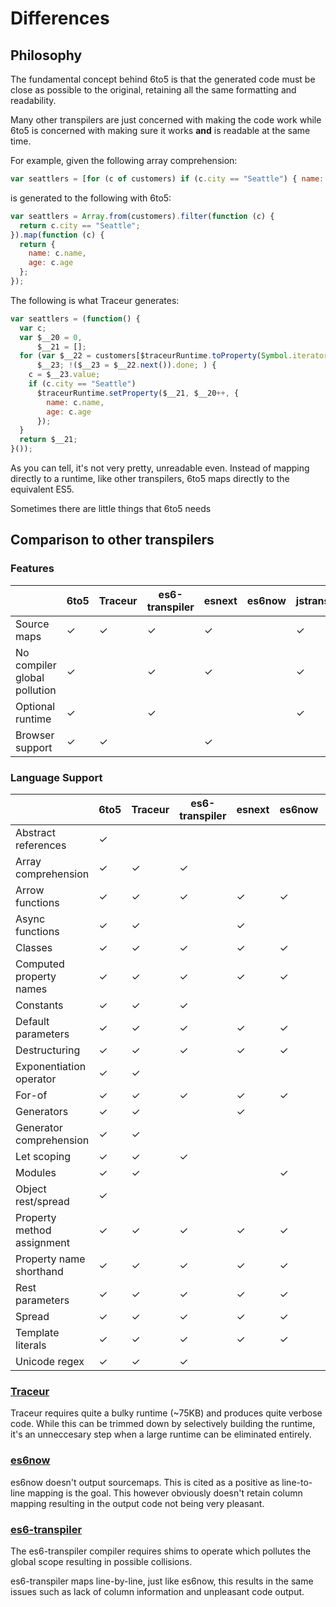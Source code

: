 # Differences

## Philosophy

The fundamental concept behind 6to5 is that the generated code must be close as
possible to the original, retaining all the same formatting and readability.

Many other transpilers are just concerned with making the code work while 6to5
is concerned with making sure it works **and** is readable at the same time.

For example, given the following array comprehension:

```javascript
var seattlers = [for (c of customers) if (c.city == "Seattle") { name: c.name, age: c.age }];
```

is generated to the following with 6to5:

```javascript
var seattlers = Array.from(customers).filter(function (c) {
  return c.city == "Seattle";
}).map(function (c) {
  return {
    name: c.name,
    age: c.age
  };
});
```

The following is what Traceur generates:

```javascript
var seattlers = (function() {
  var c;
  var $__20 = 0,
      $__21 = [];
  for (var $__22 = customers[$traceurRuntime.toProperty(Symbol.iterator)](),
      $__23; !($__23 = $__22.next()).done; ) {
    c = $__23.value;
    if (c.city == "Seattle")
      $traceurRuntime.setProperty($__21, $__20++, {
        name: c.name,
        age: c.age
      });
  }
  return $__21;
}());
```

As you can tell, it's not very pretty, unreadable even. Instead of mapping
directly to a runtime, like other transpilers, 6to5 maps directly to the
equivalent ES5.

Sometimes there are little things that 6to5 needs

## Comparison to other transpilers

### Features

|                              | 6to5 | Traceur | es6-transpiler | esnext | es6now | jstransform |
| ---------------------------- | ---- | ------- | -------------- | ------ | ------ | ----------- |
| Source maps                  | ✓    | ✓       | ✓              | ✓      |        | ✓           |
| No compiler global pollution | ✓    |         | ✓              | ✓      |        | ✓           |
| Optional runtime             | ✓    |         | ✓              |        |        | ✓           |
| Browser support              | ✓    | ✓       |                | ✓      |        |             |

### Language Support

|                              | 6to5  | Traceur | es6-transpiler | esnext | es6now | jstransform |
| ---------------------------- | ----- | ------- | -------------- | ------ | ------ | ----------- |
| Abstract references          | ✓     |         |                |        |        |             |
| Array comprehension          | ✓     | ✓       | ✓              |        |        |             |
| Arrow functions              | ✓     | ✓       | ✓              | ✓      | ✓      | ✓           |
| Async functions              | ✓     | ✓       |                | ✓      |        |             |
| Classes                      | ✓     | ✓       | ✓              | ✓      | ✓      | ✓           |
| Computed property names      | ✓     | ✓       | ✓              | ✓      | ✓      |             |
| Constants                    | ✓     | ✓       | ✓              |        |        |             |
| Default parameters           | ✓     | ✓       | ✓              | ✓      | ✓      |             |
| Destructuring                | ✓     | ✓       | ✓              | ✓      | ✓      | ✓           |
| Exponentiation operator      | ✓     | ✓       |                |        |        |             |
| For-of                       | ✓     | ✓       | ✓              | ✓      | ✓      |             |
| Generators                   | ✓     | ✓       |                | ✓      |        |             |
| Generator comprehension      | ✓     | ✓       |                |        |        |             |
| Let scoping                  | ✓     | ✓       | ✓              |        |        |             |
| Modules                      | ✓     | ✓       |                |        | ✓      |             |
| Object rest/spread           | ✓     |         |                |        |        | ✓           |
| Property method assignment   | ✓     | ✓       | ✓              | ✓      | ✓      | ✓           |
| Property name shorthand      | ✓     | ✓       | ✓              | ✓      | ✓      | ✓           |
| Rest parameters              | ✓     | ✓       | ✓              | ✓      | ✓      | ✓           |
| Spread                       | ✓     | ✓       | ✓              | ✓      | ✓      |             |
| Template literals            | ✓     | ✓       | ✓              | ✓      | ✓      | ✓           |
| Unicode regex                | ✓     | ✓       | ✓              |        |        |             |

### [Traceur](https://github.com/google/traceur-compiler)

Traceur requires quite a bulky runtime (~75KB) and produces quite verbose code.
While this can be trimmed down by selectively building the runtime, it's an
unneccesary step when a large runtime can be eliminated entirely.

### [es6now](https://github.com/zenparsing/es6now)

es6now doesn't output sourcemaps. This is cited as a positive as line-to-line
mapping is the goal. This however obviously doesn't retain column mapping
resulting in the output code not being very pleasant.

### [es6-transpiler](https://github.com/termi/es6-transpiler)

The es6-transpiler compiler requires shims to operate which pollutes the global
scope resulting in possible collisions.

es6-transpiler maps line-by-line, just like es6now, this results in the same
issues such as lack of column information and unpleasant code output.
